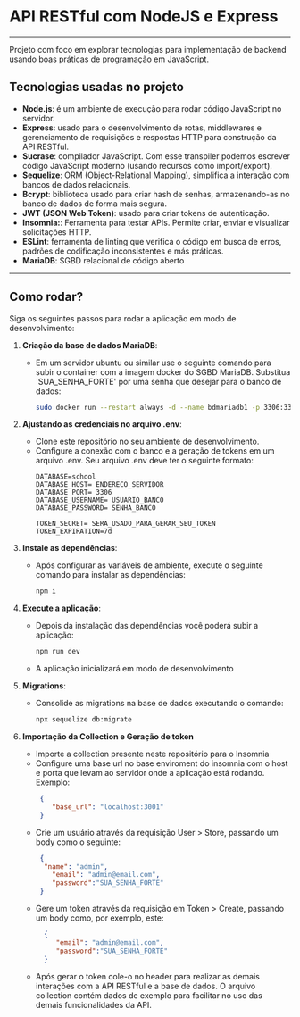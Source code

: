 # API RESTful com NodeJS e Express
---

Projeto com foco em explorar tecnologias para implementação de backend usando boas práticas de programação em JavaScript.

## Tecnologias usadas no projeto

- **Node.js**:  é um ambiente de execução para rodar código JavaScript no servidor.
- **Express**: usado para o desenvolvimento de rotas, middlewares e gerenciamento de requisições e respostas HTTP para construção da API RESTful.
- **Sucrase**: compilador JavaScript. Com esse transpiler podemos escrever código JavaScript moderno (usando recursos como import/export).
- **Sequelize**: ORM (Object-Relational Mapping), simplifica a interação com bancos de dados relacionais.
- **Bcrypt**: biblioteca usado para criar hash de senhas, armazenando-as no banco de dados de forma mais segura.
- **JWT (JSON Web Token)**: usado para criar tokens de autenticação.
- **Insomnia:**: Ferramenta para testar APIs. Permite criar, enviar e visualizar solicitações HTTP.
- **ESLint**: ferramenta de linting que verifica o código em busca de erros, padrões de codificação inconsistentes e más práticas.
- **MariaDB**: SGBD relacional de código aberto

---

## Como rodar?
Siga os seguintes passos para rodar a aplicação em modo de desenvolvimento:

1. **Criação da base de dados MariaDB**:
   - Em um servidor ubuntu ou similar use o seguinte comando para subir o container com a imagem docker do SGBD MariaDB. Substitua 'SUA_SENHA_FORTE' por uma senha que desejar para o banco de dados:
     ```bash
     sudo docker run --restart always -d --name bdmariadb1 -p 3306:3306 -e MYSQL_ROOT_PASSWORD=SUA_SENHA_FORTE mariadb
     ```
2. **Ajustando as credenciais no arquivo .env**:
     - Clone este repositório no seu ambiente de desenvolvimento.
     - Configure a conexão com o banco e a geração de tokens em um arquivo .env. Seu arquivo .env deve ter o seguinte formato:
       ```
       DATABASE=school
       DATABASE_HOST= ENDERECO_SERVIDOR
       DATABASE_PORT= 3306
       DATABASE_USERNAME= USUARIO_BANCO
       DATABASE_PASSWORD= SENHA_BANCO

       TOKEN_SECRET= SERA_USADO_PARA_GERAR_SEU_TOKEN
       TOKEN_EXPIRATION=7d

       ```
3. **Instale as dependências**:
   - Após configurar as variáveis de ambiente, execute o seguinte comando para instalar as dependências:
     ```bash
     npm i
     ```

4. **Execute a aplicação**:
   - Depois da instalação das dependências você poderá subir a aplicação:
     ```bash
     npm run dev
     ```
   - A aplicação inicializará em modo de desenvolvimento
5. **Migrations**:
   - Consolide as migrations na base de dados executando o comando:
      ```bash
      npx sequelize db:migrate
      ```
6. **Importação da Collection e Geração de token**
   - Importe a collection presente neste repositório para o Insomnia
   - Configure uma base url no base enviroment do insomnia com o host e porta que levam ao servidor onde a aplicação está rodando. Exemplo:
      ```json
       {
	      "base_url": "localhost:3001"
       }
      ```
   - Crie um usuário através da requisição User > Store, passando um body como o seguinte:
      ```json
       {
      	"name": "admin",
	      "email": "admin@email.com",
	      "password":"SUA_SENHA_FORTE"
       }
      ```
   - Gere um token através da requisição em Token > Create, passando um body como, por exemplo, este:
     ```json
       {
	      "email": "admin@email.com",
	      "password":"SUA_SENHA_FORTE"
       }
     ```
   - Após gerar o token cole-o no header para realizar as demais interações com a API RESTful e a base de dados. O arquivo collection contém dados de exemplo para facilitar no uso das demais funcionalidades da API.
